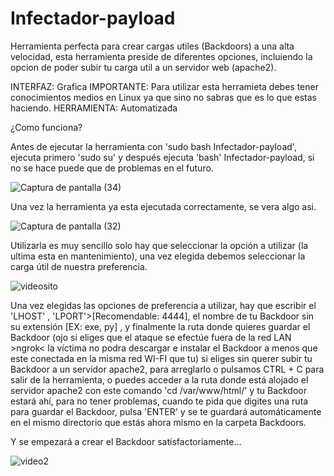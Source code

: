 # Infectador-payload
Herramienta perfecta para crear cargas utiles (Backdoors) a una alta velocidad, esta herramienta preside de diferentes opciones, incluiendo la opcion de poder subir tu carga util
a un servidor web (apache2).

INTERFAZ: Grafica
IMPORTANTE: Para utilizar esta herramieta debes tener conocimientos medios en Linux ya que sino no sabras que es lo que estas haciendo.
HERRAMIENTA: Automatizada

¿Como funciona?

Antes de ejecutar la herramienta con 'sudo bash Infectador-payload', ejecuta primero 'sudo su' y después ejecuta 'bash' Infectador-payload, si no se hace puede que de problemas en el futuro.


![Captura de pantalla (34)](https://user-images.githubusercontent.com/69093629/104134506-41d4f600-538a-11eb-8aff-79a331979e98.png)


Una vez la herramienta ya esta ejecutada correctamente, se vera algo asi.


![Captura de pantalla (32)](https://user-images.githubusercontent.com/69093629/104134712-c5431700-538b-11eb-8f40-816c6b25a571.png)


Utilizarla es muy sencillo solo hay que seleccionar la opción a utilizar (la ultima esta en mantenimiento), una vez elegida debemos seleccionar la carga útil de nuestra preferencia.

![videosito](https://user-images.githubusercontent.com/69093629/104136758-66d06580-5398-11eb-9526-58302e9f286b.gif)

Una vez elegidas las opciones de preferencia a utilizar, hay que escribir el 'LHOST' , 'LPORT'>[Recomendable: 4444], el nombre de tu Backdoor sin su extensión [EX: exe, py] , y finalmente la ruta donde quieres guardar el Backdoor (ojo si eliges que el ataque se efectúe fuera de la red LAN >ngrok< la víctima no podra descargar e instalar el Backdoor a menos que este conectada en la misma red WI-FI que tu) si eliges sin querer subir tu Backdoor a un servidor apache2, para arreglarlo o pulsamos CTRL + C para salir de la herramienta, o puedes acceder a la ruta donde está alojado el servidor apache2 con este comando 'cd /var/www/html/' y tu Backdoor estará ahí, para no tener problemas, cuando te pida que digites una ruta para guardar el Backdoor, pulsa 'ENTER' y se te guardará automáticamente en el mismo directorio que estás ahora mismo en la carpeta Backdoors.


Y se empezará a crear el Backdoor satisfactoriamente...

![video2](https://user-images.githubusercontent.com/69093629/104136537-2cb29400-5397-11eb-8d1d-3ffdea3bd598.gif)
